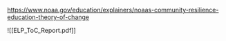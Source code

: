 https://www.noaa.gov/education/explainers/noaas-community-resilience-education-theory-of-change


![[ELP_ToC_Report.pdf]]